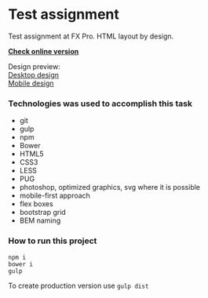# Test assignment

Test assignment at FX Pro. HTML layout by design.    

[**Check online version**](https://nobleworkshop.github.io/fxpro/)    

Design preview:     
[Desktop design](https://nobleworkshop.github.io/fxpro/design/fxpro-desktop.jpg)    
[Mobile design](https://nobleworkshop.github.io/fxpro/design/fxpro-mobile.jpg)

### Technologies was used to accomplish  this task

- git
- gulp
- npm
- Bower
- HTML5
- CSS3
- LESS
- PUG
- photoshop, optimized graphics, svg where it is possible
- mobile-first approach
- flex boxes
- bootstrap grid
- BEM naming

### How to run this project

```
npm i
bower i
gulp
```

To create production version use `gulp dist`